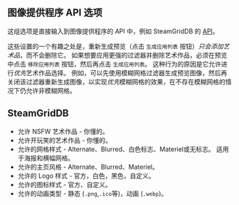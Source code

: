 ## 图像提供程序 API 选项

这组选项是直接输入到图像提供程序的 API 中，例如 SteamGridDB 的 [API](https://www.steamgriddb.com/api/v2)。

这些设置的一个有趣之处是，重新生成预览（点击 `生成应用列表` 按钮）_只会添加艺术品_，而不会删除它。 如果想要应用更强的过滤器并删除艺术作品，必须在预览中点击 `移除应用列表` 按钮，然后再点击 `生成应用列表`。 这种行为的原因是它允许进行*优先*艺术作品选择。 例如，可以先使用模糊网格过滤器生成预览图像，然后再关闭该过滤器重新生成图像，以实现*优先*模糊网格的效果，在不存在模糊网格的情况下仍允许非模糊网格。

## SteamGridDB

- 允许 NSFW 艺术作品 - 你懂的。
- 允许开玩笑的艺术作品 - 你懂的。
- 允许的网格样式 - Alternate、Blurred、白色标志、Materiel或无标志。 适用于海报和横幅网格。
- 允许的主页风格 - Alternate、Blurred、Materiel。
- 允许的 Logo 样式 - 官方，白色，黑色，自定义。
- 允许的图标样式 - 官方、自定义。
- 允许的动画类型 - 静态 (`.png`,`.ico`等)，动画 (`.webp`)。
